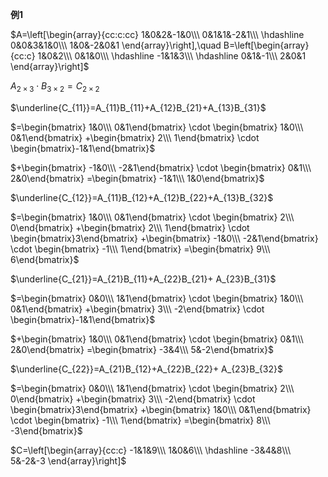 **例1**  
  
 $A=\left[\begin{array}{cc:c:cc}  
1&0&2&-1&0\\\   
0&1&1&-2&1\\\   
\hdashline  
0&0&3&1&0\\\   
1&0&-2&0&1  
\end{array}\right],\quad  
B=\left[\begin{array}{cc:c}  
1&0&2\\\   
0&1&0\\\   
\hdashline  
-1&1&3\\\   
\hdashline  
0&1&-1\\\   
2&0&1  
\end{array}\right]$   
  
 $A_{2\times 3}\cdot B_{3\times 2}  
=C_{2\times 2}$   
  
 $\underline{C_{11}}=A_{11}B_{11}+A_{12}B_{21}+A_{13}B_{31}$   
  
 $=\begin{bmatrix}  
1&0\\\ 0&1\end{bmatrix}  
\cdot \begin{bmatrix}  
1&0\\\ 0&1\end{bmatrix}  
+\begin{bmatrix}  
2\\\ 1\end{bmatrix}  
\cdot \begin{bmatrix}-1&1\end{bmatrix}$   
  
 $+\begin{bmatrix}  
-1&0\\\ -2&1\end{bmatrix}  
\cdot \begin{bmatrix}  
0&1\\\ 2&0\end{bmatrix}  
=\begin{bmatrix}  
-1&1\\\ 1&0\end{bmatrix}$   
  
 $\underline{C_{12}}=A_{11}B_{12}+A_{12}B_{22}+A_{13}B_{32}$   
  
 $=\begin{bmatrix}  
1&0\\\ 0&1\end{bmatrix}  
\cdot \begin{bmatrix}  
2\\\ 0\end{bmatrix}  
+\begin{bmatrix}  
2\\\ 1\end{bmatrix}  
\cdot \begin{bmatrix}3\end{bmatrix}  
+\begin{bmatrix}  
-1&0\\\ -2&1\end{bmatrix}  
\cdot \begin{bmatrix}  
-1\\\ 1\end{bmatrix}  
=\begin{bmatrix}  
9\\\ 6\end{bmatrix}$   
  
 $\underline{C_{21}}=A_{21}B_{11}+A_{22}B_{21}+  
A_{23}B_{31}$   
  
 $=\begin{bmatrix}  
0&0\\\ 1&1\end{bmatrix}  
\cdot \begin{bmatrix}  
1&0\\\ 0&1\end{bmatrix}  
+\begin{bmatrix}  
3\\\ -2\end{bmatrix}  
\cdot \begin{bmatrix}-1&1\end{bmatrix}$   
  
 $+\begin{bmatrix}  
1&0\\\ 0&1\end{bmatrix}  
\cdot \begin{bmatrix}  
0&1\\\ 2&0\end{bmatrix}  
=\begin{bmatrix}  
-3&4\\\ 5&-2\end{bmatrix}$   
  
 $\underline{C_{22}}=A_{21}B_{12}+A_{22}B_{22}+  
A_{23}B_{32}$   
  
 $=\begin{bmatrix}  
0&0\\\ 1&1\end{bmatrix}  
\cdot \begin{bmatrix}  
2\\\ 0\end{bmatrix}  
+\begin{bmatrix}  
3\\\ -2\end{bmatrix}  
\cdot \begin{bmatrix}3\end{bmatrix}  
+\begin{bmatrix}  
1&0\\\ 0&1\end{bmatrix}  
\cdot \begin{bmatrix}  
-1\\\ 1\end{bmatrix}  
=\begin{bmatrix}  
8\\\ -3\end{bmatrix}$   
  
 $C=\left[\begin{array}{cc:c}  
-1&1&9\\\   
1&0&6\\\   
\hdashline  
-3&4&8\\\   
5&-2&-3  
\end{array}\right]$   
